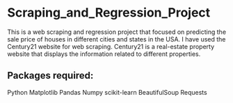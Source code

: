 # Scraping_and_Regression_Project

This is a web scraping and regression project that focused on predicting the sale price of houses in different cities and states in the USA.
I have used the Century21 website for web scraping. Century21 is a real-estate property website that displays the information related to different properties. 


## Packages required:
Python 
Matplotlib
Pandas
Numpy
scikit-learn
BeautifulSoup
Requests
